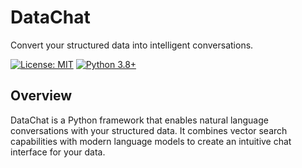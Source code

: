 # DataChat

Convert your structured data into intelligent conversations.

[![License: MIT](https://img.shields.io/badge/License-MIT-yellow.svg)](https://opensource.org/licenses/MIT)
[![Python 3.8+](https://img.shields.io/badge/python-3.8+-blue.svg)](https://www.python.org/downloads/)

## Overview

DataChat is a Python framework that enables natural language conversations with your structured data. It combines vector search capabilities with modern language models to create an intuitive chat interface for your data.


